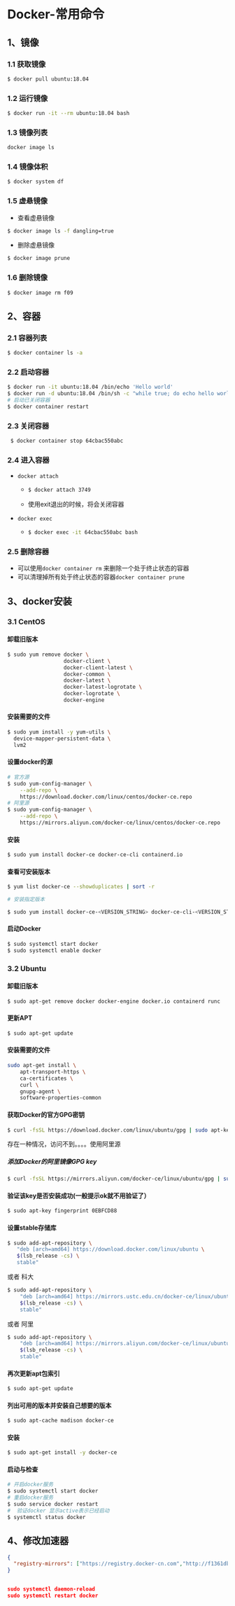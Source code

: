 # Docker-常用命令

## 1、镜像

### 1.1 获取镜像

```bash
$ docker pull ubuntu:18.04
```

### 1.2 运行镜像

```bash
$ docker run -it --rm ubuntu:18.04 bash
```

### 1.3 镜像列表

```bash
docker image ls
```

### 1.4 镜像体积

```bash
$ docker system df
```

###  1.5 虚悬镜像

* 查看虚悬镜像

```bash
$ docker image ls -f dangling=true
```

* 删除虚悬镜像

```bash
$ docker image prune
```

### 1.6 删除镜像

```bash
$ docker image rm f09
```

## 2、容器

### 2.1 容器列表

```bash
$ docker container ls -a
```

### 2.2 启动容器

```bash
$ docker run -it ubuntu:18.04 /bin/echo 'Hello world'
$ docker run -d ubuntu:18.04 /bin/sh -c "while true; do echo hello world; sleep 1; done"
# 启动已关闭容器
$ docker container restart
```

### 2.3 关闭容器

```bash
 $ docker container stop 64cbac550abc
```

### 2.4 进入容器

* `docker attach`

  * ```bash
    $ docker attach 3749
    ```

  * 使用exit退出的时候，将会关闭容器

* `docker exec` 

  * ```bash
    $ docker exec -it 64cbac550abc bash
    ```

### 2.5 删除容器

* 可以使用`docker container rm` 来删除一个处于终止状态的容器
* 可以清理掉所有处于终止状态的容器`docker container prune`

## 3、docker安装

### 3.1 CentOS

#### 卸载旧版本

```bash
$ sudo yum remove docker \
                  docker-client \
                  docker-client-latest \
                  docker-common \
                  docker-latest \
                  docker-latest-logrotate \
                  docker-logrotate \
                  docker-engine
```



#### 安装需要的文件

```bash
$ sudo yum install -y yum-utils \
  device-mapper-persistent-data \
  lvm2
```

#### 设置docker的源

```bash
# 官方源
$ sudo yum-config-manager \
    --add-repo \
    https://download.docker.com/linux/centos/docker-ce.repo
# 阿里源
$ sudo yum-config-manager \
    --add-repo \
    https://mirrors.aliyun.com/docker-ce/linux/centos/docker-ce.repo
```

#### 安装

```bash
$ sudo yum install docker-ce docker-ce-cli containerd.io
```

#### 查看可安装版本

```bash
$ yum list docker-ce --showduplicates | sort -r

# 安装指定版本

$ sudo yum install docker-ce-<VERSION_STRING> docker-ce-cli-<VERSION_STRING> containerd.io
```

#### 启动Docker

```bash
$ sudo systemctl start docker
$ sudo systemctl enable docker
```

### 3.2 Ubuntu

#### 卸载旧版本

```bash
$ sudo apt-get remove docker docker-engine docker.io containerd runc

```

#### 更新APT

```bash
$ sudo apt-get update

```

#### 安装需要的文件

```bash
sudo apt-get install \
    apt-transport-https \
    ca-certificates \
    curl \
    gnupg-agent \
    software-properties-common
```

#### 获取Docker的官方GPG密钥

```bash
$ curl -fsSL https://download.docker.com/linux/ubuntu/gpg | sudo apt-key add -
```

存在一种情况，访问不到。。。。使用阿里源

##### **添加Docker的阿里镜像GPG key**

```bash
$ curl -fsSL https://mirrors.aliyun.com/docker-ce/linux/ubuntu/gpg | sudo apt-key add -

```

#### **验证该key是否安装成功(一般提示ok就不用验证了）**

```bash
$ sudo apt-key fingerprint 0EBFCD88
```

#### **设置stable存储库**

```bash
$ sudo add-apt-repository \
   "deb [arch=amd64] https://download.docker.com/linux/ubuntu \
   $(lsb_release -cs) \
   stable"
```

或者 科大

```bash
$ sudo add-apt-repository \
    "deb [arch=amd64] https://mirrors.ustc.edu.cn/docker-ce/linux/ubuntu \
    $(lsb_release -cs) \
    stable"
```

或者 阿里

```bash
$ sudo add-apt-repository \
    "deb [arch=amd64] https://mirrors.aliyun.com/docker-ce/linux/ubuntu \
    $(lsb_release -cs) \
    stable"
```

#### **再次更新apt包索引**

```bash
$ sudo apt-get update
```

#### **列出可用的版本并安装自己想要的版本**

```bash
$ sudo apt-cache madison docker-ce
```

#### 安装

```bash
$ sudo apt-get install -y docker-ce
```

#### 启动与检查

```bash
# 开启docker服务
$ sudo systemctl start docker
# 重启docker服务
$ sudo service docker restart
#  验证docker 显示active表示已经启动
$ systemctl status docker
```

## 4、修改加速器

```json
{
  "registry-mirrors": ["https://registry.docker-cn.com","http://f1361db2.m.daocloud.io","https://0vtdrvzb.mirror.swr.myhuaweicloud.com"]
}


sudo systemctl daemon-reload
sudo systemctl restart docker
```

